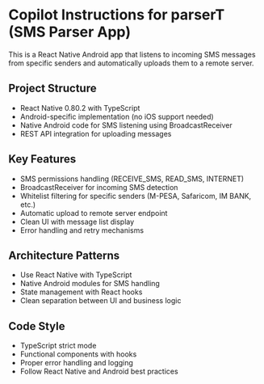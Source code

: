 # Copilot Instructions for parserT (SMS Parser App)

<!-- Use this file to provide workspace-specific custom instructions to Copilot. For more details, visit https://code.visualstudio.com/docs/copilot/copilot-customization#_use-a-githubcopilotinstructionsmd-file -->

This is a React Native Android app that listens to incoming SMS messages from specific senders and automatically uploads them to a remote server.

## Project Structure

- React Native 0.80.2 with TypeScript
- Android-specific implementation (no iOS support needed)
- Native Android code for SMS listening using BroadcastReceiver
- REST API integration for uploading messages

## Key Features

- SMS permissions handling (RECEIVE_SMS, READ_SMS, INTERNET)
- BroadcastReceiver for incoming SMS detection
- Whitelist filtering for specific senders (M-PESA, Safaricom, IM BANK, etc.)
- Automatic upload to remote server endpoint
- Clean UI with message list display
- Error handling and retry mechanisms

## Architecture Patterns

- Use React Native with TypeScript
- Native Android modules for SMS handling
- State management with React hooks
- Clean separation between UI and business logic

## Code Style

- TypeScript strict mode
- Functional components with hooks
- Proper error handling and logging
- Follow React Native and Android best practices
